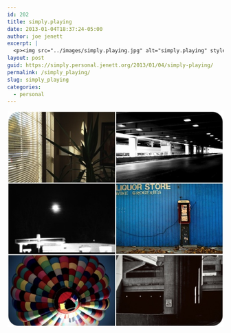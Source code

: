 ```yaml
---
id: 202
title: simply.playing
date: 2013-01-04T18:37:24-05:00
author: joe jenett
excerpt: |
  <p><img src="../images/simply.playing.jpg" alt="simply.playing" style="border:none;" /></p>
layout: post
guid: https://simply.personal.jenett.org/2013/01/04/simply-playing/
permalink: /simply_playing/
slug: simply_playing
categories:
  - personal
---
```

<img src="../images/simply.playing.jpg" alt="simply.playing" style="border:none;" />